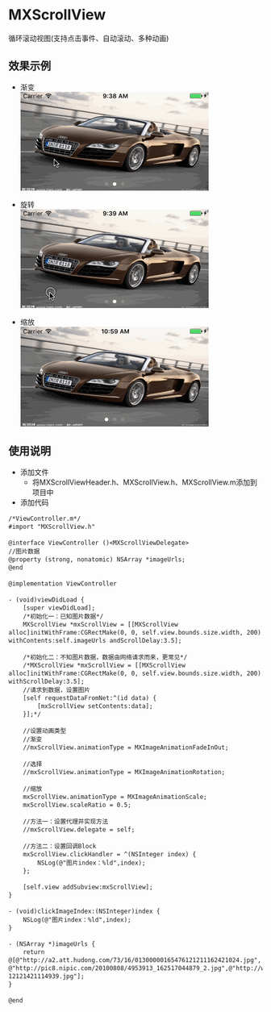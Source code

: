 # MXScrollView
循环滚动视图(支持点击事件、自动滚动、多种动画)
## 效果示例
* 渐变<br>
   ![渐变](https://github.com/iamhmx/MXScrollView/blob/master/MXScrollViewDemo/screenshots/fade.gif)

* 旋转<br>
   ![旋转](https://github.com/iamhmx/MXScrollView/blob/master/MXScrollViewDemo/screenshots/rotate.gif)
   <br>
   
* 缩放<br>
   ![缩放](https://github.com/iamhmx/MXScrollView/blob/master/MXScrollViewDemo/screenshots/scale.gif)
   <br>
## 使用说明
* 添加文件
    * 将MXScrollViewHeader.h、MXScrollView.h、MXScrollView.m添加到项目中
* 添加代码
```objc
/*ViewController.m*/
#import "MXScrollView.h"

@interface ViewController ()<MXScrollViewDelegate>
//图片数据
@property (strong, nonatomic) NSArray *imageUrls;
@end

@implementation ViewController

- (void)viewDidLoad {
    [super viewDidLoad];
    /*初始化一：已知图片数据*/
    MXScrollView *mxScrollView = [[MXScrollView alloc]initWithFrame:CGRectMake(0, 0, self.view.bounds.size.width, 200) withContents:self.imageUrls andScrollDelay:3.5];

    /*初始化二：不知图片数据，数据由网络请求而来，更常见*/
    /*MXScrollView *mxScrollView = [[MXScrollView alloc]initWithFrame:CGRectMake(0, 0, self.view.bounds.size.width, 200) withScrollDelay:3.5];
    //请求到数据，设置图片
    [self requestDataFromNet:^(id data) {
        [mxScrollView setContents:data];
    }];*/

    //设置动画类型
    //渐变
    //mxScrollView.animationType = MXImageAnimationFadeInOut;
    
    //选择
    //mxScrollView.animationType = MXImageAnimationRotation;
    
    //缩放
    mxScrollView.animationType = MXImageAnimationScale;
    mxScrollView.scaleRatio = 0.5;
    
    //方法一：设置代理并实现方法
    //mxScrollView.delegate = self;
    
    //方法二：设置回调Block
    mxScrollView.clickHandler = ^(NSInteger index) {
        NSLog(@"图片index：%ld",index);
    };
    
    [self.view addSubview:mxScrollView];
}

- (void)clickImageIndex:(NSInteger)index {
    NSLog(@"图片index：%ld",index);
}

- (NSArray *)imageUrls {
    return @[@"http://a2.att.hudong.com/73/16/01300000165476121211162421024.jpg", @"http://pic8.nipic.com/20100808/4953913_162517044879_2.jpg",@"http://www.taopic.com/uploads/allimg/121214/267863-12121421114939.jpg"];
}

@end
```
